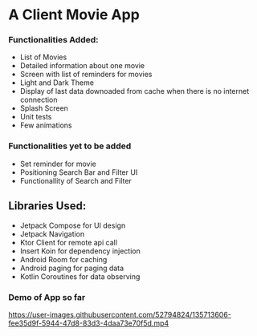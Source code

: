 # A Client Movie App

### Functionalities Added:
* List of Movies
* Detailed information about one movie
* Screen with list of reminders for movies
* Light and Dark Theme
* Display of last data downoaded from cache when there is no internet connection
* Splash Screen
* Unit tests
* Few animations

### Functionalities yet to be added
* Set reminder for movie
* Positioning Search Bar and Filter UI
* Functionallity of Search and Filter

## Libraries Used:
* Jetpack Compose for UI design
* Jetpack Navigation
* Ktor Client for remote api call
* Insert Koin for dependency injection
* Android Room for caching
* Android paging for paging data
* Kotlin Coroutines for data observing

### Demo of App so far
https://user-images.githubusercontent.com/52794824/135713606-fee35d9f-5944-47d8-83d3-4daa73e70f5d.mp4
